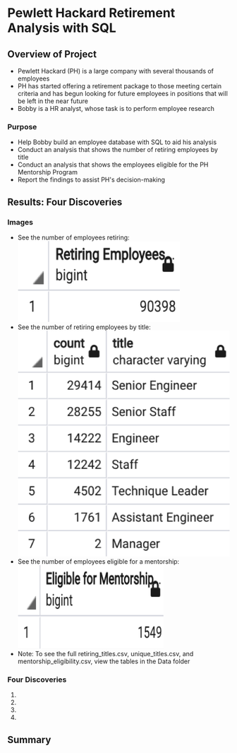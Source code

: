 # Pewlett Hackard Retirement Analysis with SQL 

## Overview of Project

* Pewlett Hackard (PH) is a large company with several thousands of employees
* PH has started offering a retirement package to those meeting certain criteria and has begun looking for future employees in positions that will be left in the near future 
* Bobby is a HR analyst, whose task is to perform employee research

### Purpose

* Help Bobby build an employee database with SQL to aid his analysis
* Conduct an analysis that shows the number of retiring employees by title
* Conduct an analysis that shows the employees eligible for the PH Mentorship Program 
* Report the findings to assist PH's decision-making 

## Results: Four Discoveries

### Images

* See the number of employees retiring:
![retiring_emp](Images/retiring_emp.png)
* See the number of retiring employees by title:
![retiring_titles](Images/retiring_titles.png)
* See the number of employees eligible for a mentorship:
![mentorship_elibility](Images/mentorship_eligibility.png)
* Note: To see the full retiring_titles.csv, unique_titles.csv, and mentorship_eligibility.csv, view the tables in the Data folder

### Four Discoveries

1. 
2. 
3. 
4. 

## Summary
